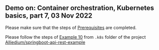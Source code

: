 ## Demo on: Container orchestration, Kubernetes basics, part 7, 03 Nov 2022

Please make sure that the steps of 
[Prerequisites](https://github.com/Alliedium/springboot-api-rest-example/tree/master/.k8s#1-prerequisites)
are completed.
 
Please follow the steps of [Example 10](https://github.com/Alliedium/springboot-api-rest-example/tree/master/.k8s/10-zalando-postgres-ha-operator)
from ```.k8s``` folder of the project 
[Alliedium/springboot-api-rest-example](https://github.com/Alliedium/springboot-api-rest-example/) 
